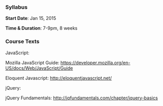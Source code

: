 ### Syllabus

**Start Date**: Jan 15, 2015

**Time & Duration**: 7-9pm, 8 weeks


### Course Texts

JavaScript: 

Mozilla JavaScript Guide: https://developer.mozilla.org/en-US/docs/Web/JavaScript/Guide

Eloquent Javascript: http://eloquentjavascript.net/

jQuery:

jQuery Fundamentals: http://jqfundamentals.com/chapter/jquery-basics

